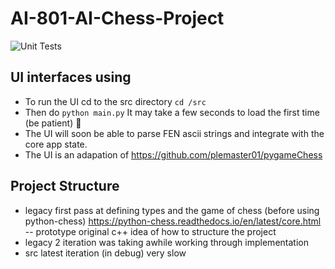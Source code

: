 # AI-801-AI-Chess-Project

![Unit Tests](https://github.com/Zarkos99/AI-801-AI-Chess-Project/actions/workflows/python-app.yml/badge.svg)

## UI interfaces using
- To run the UI cd to the src directory `cd /src`
- Then do `python main.py` It may take a few seconds to load the first time  (be patient) 🐇
- The UI will soon be able to parse FEN ascii strings and integrate with the core app state.
- The UI is an adapation of https://github.com/plemaster01/pygameChess

## Project Structure
- legacy first pass at defining types and the game of chess (before using python-chess) https://python-chess.readthedocs.io/en/latest/core.html
-- prototype original c++ idea of how to structure the project
- legacy 2 iteration was taking awhile working through implementation
- src latest iteration (in debug) very slow